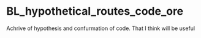 # BL_hypothetical_routes_code_ore


Achrive of hypothesis and confurmation of code. 
That I think will be useful
